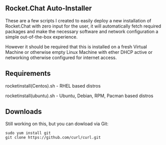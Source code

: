 ## Rocket.Chat Auto-Installer
These are a few scripts I created to easily deploy a new installation of Rocket.Chat with zero input for the user, it will automatically fetch required packages and make the necessary software and network configuration a simple out-of-the-box experience.

However it should be required that this is installed on a fresh Virtual Machine or otherwise empty Linux Machine with ether DHCP active or networking otherwise configured for internet access.

## Requirements
rocketinstall(Centos).sh - RHEL based distros

rocketinstall(ubuntu).sh - Ubuntu, Debian, RPM, Pacman based distros

## Downloads
Still working on this, but you can dowload via Git:

```
sudo yum install git
git clone https://github.com/curl/curl.git
```
